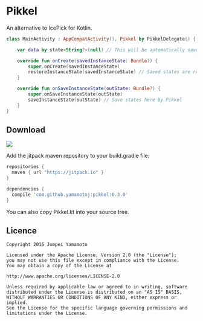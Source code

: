 # Pikkel
An alternative to IcePick for Kotlin.

```kotlin
class MainActivity : AppCompatActivity(), Pikkel by PikkelDelegate() { // Implement Pikkel interface with PikkelDelegate class delegation.

    var data by state<String?>(null) // This will be automatically saved and restored

    override fun onCreate(savedInstanceState: Bundle?) {
        super.onCreate(savedInstanceState)
        restoreInstanceState(savedInstanceState) // Saved states are restored here by Pikkel
    }

    override fun onSaveInstanceState(outState: Bundle?) {
        super.onSaveInstanceState(outState)
        saveInstanceState(outState) // Save states here by Pikkel
    }
}
```

Download
----

[![](https://jitpack.io/v/yamamotoj/Pikkel.svg)](https://jitpack.io/#yamamotoj/Pikkel)

Add the jitpack maven repository to your build.gradle file:

```gradle
repositories {
  maven { url "https://jitpack.io" }
}
```

```gradle
dependencies {
  compile 'com.github.yamamotoj:pikkel:0.3.0'
}
```

You can also copy Pikkel.kt into your source tree.

Licence
----

```
Copyright 2016 Jumpei Yamamoto

Licensed under the Apache License, Version 2.0 (the "License");
you may not use this file except in compliance with the License.
You may obtain a copy of the License at

http://www.apache.org/licenses/LICENSE-2.0

Unless required by applicable law or agreed to in writing, software
distributed under the License is distributed on an "AS IS" BASIS,
WITHOUT WARRANTIES OR CONDITIONS OF ANY KIND, either express or implied.
See the License for the specific language governing permissions and
limitations under the License.
```
